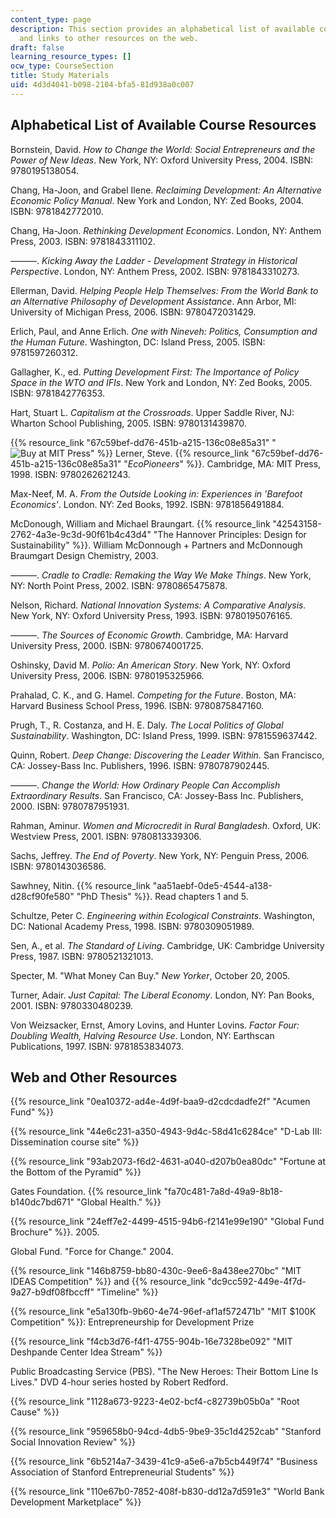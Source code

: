 ```yaml
---
content_type: page
description: This section provides an alphabetical list of available course resources
  and links to other resources on the web.
draft: false
learning_resource_types: []
ocw_type: CourseSection
title: Study Materials
uid: 4d3d4041-b098-2104-bfa5-81d938a0c007
---
```

## Alphabetical List of Available Course Resources

Bornstein, David. *How to Change the World: Social Entrepreneurs and the Power of New Ideas*. New York, NY: Oxford University Press, 2004. ISBN: 9780195138054.

Chang, Ha-Joon, and Grabel Ilene. *Reclaiming Development: An Alternative Economic Policy Manual*. New York and London, NY: Zed Books, 2004. ISBN: 9781842772010.

Chang, Ha-Joon. *Rethinking Development Economics*. London, NY: Anthem Press, 2003. ISBN: 9781843311102.

———. *Kicking Away the Ladder - Development Strategy in Historical Perspective*. London, NY: Anthem Press, 2002. ISBN: 9781843310273.

Ellerman, David. *Helping People Help Themselves: From the World Bank to an Alternative Philosophy of Development Assistance*. Ann Arbor, MI: University of Michigan Press, 2006. ISBN: 9780472031429.

Erlich, Paul, and Anne Erlich. *One with Nineveh: Politics, Consumption and the Human Future*. Washington, DC: Island Press, 2005. ISBN: 9781597260312.

Gallagher, K., ed. *Putting Development First: The Importance of Policy Space in the WTO and IFIs*. New York and London, NY: Zed Books, 2005. ISBN: 9781842776353.

Hart, Stuart L. *Capitalism at the Crossroads*. Upper Saddle River, NJ: Wharton School Publishing, 2005. ISBN: 9780131439870.

{{% resource_link "67c59bef-dd76-451b-a215-136c08e85a31" "![Buy at MIT Press](/images/mp_logo.gif)" %}} Lerner, Steve. {{% resource_link "67c59bef-dd76-451b-a215-136c08e85a31" "*EcoPioneers*" %}}. Cambridge, MA: MIT Press, 1998. ISBN: 9780262621243.

Max-Neef, M. A. *From the Outside Looking in: Experiences in 'Barefoot Economics'*. London. NY: Zed Books, 1992. ISBN: 9781856491884.

McDonough, William and Michael Braungart. {{% resource_link "42543158-2762-4a3e-9c3d-90f61b4c43d4" "The Hannover Principles: Design for Sustainability" %}}. William McDonnough + Partners and McDonnough Braumgart Design Chemistry, 2003.

———. *Cradle to Cradle: Remaking the Way We Make Things*. New York, NY: North Point Press, 2002. ISBN: 9780865475878.

Nelson, Richard. *National Innovation Systems: A Comparative Analysis.* New York, NY: Oxford University Press, 1993. ISBN: 9780195076165.

———. *The Sources of Economic Growth*. Cambridge, MA: Harvard University Press, 2000. ISBN: 9780674001725.

Oshinsky, David M. *Polio: An American Story*. New York, NY: Oxford University Press, 2006. ISBN: 9780195325966.

Prahalad, C. K., and G. Hamel. *Competing for the Future*. Boston, MA: Harvard Business School Press, 1996. ISBN: 9780875847160.

Prugh, T., R. Costanza, and H. E. Daly. *The Local Politics of Global Sustainability*. Washington, DC: Island Press, 1999. ISBN: 9781559637442.

Quinn, Robert. *Deep Change: Discovering the Leader Within.* San Francisco, CA: Jossey-Bass Inc. Publishers, 1996. ISBN: 9780787902445.

———. *Change the World: How Ordinary People Can Accomplish Extraordinary Results*. San Francisco, CA: Jossey-Bass Inc. Publishers, 2000. ISBN: 9780787951931.

Rahman, Aminur. *Women and Microcredit in Rural Bangladesh*. Oxford, UK: Westview Press, 2001. ISBN: 9780813339306.

Sachs, Jeffrey. *The End of Poverty*. New York, NY: Penguin Press, 2006. ISBN: 9780143036586.

Sawhney, Nitin. {{% resource_link "aa51aebf-0de5-4544-a138-d28cf90fe580" "PhD Thesis" %}}. Read chapters 1 and 5.

Schultze, Peter C. *Engineering within Ecological Constraints*. Washington, DC: National Academy Press, 1998. ISBN: 9780309051989.

Sen, A., et al. *The Standard of Living*. Cambridge, UK: Cambridge University Press, 1987. ISBN: 9780521321013.

Specter, M. "What Money Can Buy." *New Yorker*, October 20, 2005.

Turner, Adair. *Just Capital: The Liberal Economy*. London, NY: Pan Books, 2001. ISBN: 9780330480239.

Von Weizsacker, Ernst, Amory Lovins, and Hunter Lovins. *Factor Four: Doubling Wealth, Halving Resource Use*. London, NY: Earthscan Publications, 1997. ISBN: 9781853834073.

## Web and Other Resources

{{% resource_link "0ea10372-ad4e-4d9f-baa9-d2cdcdadfe2f" "Acumen Fund" %}}

{{% resource_link "44e6c231-a350-4943-9d4c-58d41c6284ce" "D-Lab III: Dissemination course site" %}}

{{% resource_link "93ab2073-f6d2-4631-a040-d207b0ea80dc" "Fortune at the Bottom of the Pyramid" %}}

Gates Foundation. {{% resource_link "fa70c481-7a8d-49a9-8b18-b140dc7bd671" "Global Health." %}}

{{% resource_link "24eff7e2-4499-4515-94b6-f2141e99e190" "Global Fund Brochure" %}}. 2005.

Global Fund. "Force for Change." 2004.

{{% resource_link "146b8759-bb80-430c-9ee6-8a438ee270bc" "MIT IDEAS Competition" %}} and {{% resource_link "dc9cc592-449e-4f7d-9a27-b9df08fbccff" "Timeline" %}}

{{% resource_link "e5a130fb-9b60-4e74-96ef-af1af572471b" "MIT $100K Competition" %}}: Entrepreneurship for Development Prize

{{% resource_link "f4cb3d76-f4f1-4755-904b-16e7328be092" "MIT Deshpande Center Idea Stream" %}}

Public Broadcasting Service (PBS). "The New Heroes: Their Bottom Line Is Lives." DVD 4-hour series hosted by Robert Redford.

{{% resource_link "1128a673-9223-4e02-bcf4-c82739b05b0a" "Root Cause" %}}

{{% resource_link "959658b0-94cd-4db5-9be9-35c1d4252cab" "Stanford Social Innovation Review" %}}

{{% resource_link "6b5214a7-3439-41c9-a5e6-a7b5cb449f74" "Business Association of Stanford Entrepreneurial Students" %}}

{{% resource_link "110e67b0-7852-408f-b830-dd12a7d591e3" "World Bank Development Marketplace" %}}